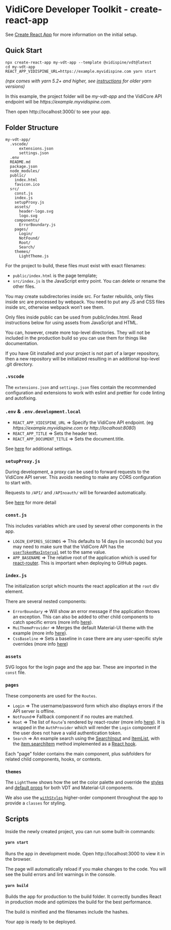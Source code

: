 # VidiCore Developer Toolkit - create-react-app

See [Create React App](https://create-react-app.dev/docs/getting-started) for more information on the initial setup.

## Quick Start

```
npx create-react-app my-vdt-app --template @vidispine/vdt@latest
cd my-vdt-app
REACT_APP_VIDISPINE_URL=https://example.myvidispine.com yarn start
```

_(npx comes with yarn 5.2+ and higher, see [instructions](https://gist.github.com/gaearon/4064d3c23a77c74a3614c498a8bb1c5f) for older yarn versions)_

In this example, the project folder will be _my-vdt-app_
and the VidiCore API endpoint will be _https://<span>example</span>.myvidispine.com_.

Then open http://localhost:3000/ to see your app.

## Folder Structure

```
my-vdt-app/
  .vscode/
      extensions.json
      settings.json
  .env
  README.md
  package.json
  node_modules/
  public/
    index.html
    favicon.ico
  src/
    const.js
    index.js
    setupProxy.js
    assets/
      header-logo.svg
      logo.svg
    components/
      ErrorBoundary.js
    pages/
      Login/
      NotFound/
      Root/
      Search/
    themes/
      LightTheme.js
```

For the project to build, these files must exist with exact filenames:

- `public/index.html` is the page template;
- `src/index.js` is the JavaScript entry point.
  You can delete or rename the other files.

You may create subdirectories inside src. For faster rebuilds, only files inside src are processed by webpack. You need to put any JS and CSS files inside src, otherwise webpack won’t see them.

Only files inside public can be used from public/index.html. Read instructions below for using assets from JavaScript and HTML.

You can, however, create more top-level directories. They will not be included in the production build so you can use them for things like documentation.

If you have Git installed and your project is not part of a larger repository, then a new repository will be initialized resulting in an additional top-level .git directory.

### `.vscode`

The `extensions.json` and `settings.json` files contain the recommended configuration and extensions to work with eslint and prettier for code linting and autofixing.

### `.env` & `.env.development.local`

- `REACT_APP_VIDISPINE_URL` => Specify the VidiCore API endpoint. (eg _https://<span>example</span>.myvidispine.com_ or _http://<span>localhost</span>:8080_)
- `REACT_APP_TITLE` => Sets the header text.
- `REACT_APP_DOCUMENT_TITLE` => Sets the document.title.

See [here](https://create-react-app.dev/docs/advanced-configuration) for additional settings.

### `setupProxy.js`

During development, a proxy can be used to forward requests to the VidiCore API server.
This avoids needing to make any CORS configuration to start with.

Requests to `/API/` and `/APInoauth/` will be forwarded automatically.

See [here](https://create-react-app.dev/docs/proxying-api-requests-in-development#configuring-the-proxy-manually) for more detail

### `const.js`

This includes variables which are used by several other components in the app.

- `LOGIN_EXPIRES_SECONDS` => This defaults to 14 days (in seconds) but you may need to make sure that the VidiCore API has the [`userTokenMaxInterval`](https://apidoc.vidispine.com/latest/system/property.html#vsvar-userTokenMaxInterval) set to the same value.
- `APP_BASENAME` => The relative root of the application which is used for [react-router](https://reactrouter.com/web/api/BrowserRouter/basename-string). This is important when deploying to GitHub pages.

### `index.js`

The initialization script which mounts the react application at the `root` div element.

There are several nested components:

- `ErrorBoundary` => Will show an error message if the application throws an exception. This can also be added to other child components to catch specific errors (more info [here](https://reactjs.org/docs/error-boundaries.html)).
- `MuiThemeProvider` => Merges the default Material-UI theme with the example (more info [here](https://material-ui.com/styles/api/#themeprovider)).
- `CssBaseline` => Sets a baseline in case there are any user-specific style overrides (more info [here](https://material-ui.com/components/css-baseline/))

### `assets`

SVG logos for the login page and the app bar. These are imported in the `const` file.

### `pages`

These components are used for the `Routes`.

- `Login` => The username/password form which also displays errors if the API server is offline.
- `NotFound`=> Fallback component if no routes are matched.
- `Root` => The list of `Route`'s rendered by react-router (more info [here](https://reactrouter.com/web/api/Route)). It is wrapped in the `AuthProvider` which will render the `Login` component if the user does not have a valid authentication token.
- `Search` => An example search using the [SearchInput](https://vidispine.github.io/vdt/dev/?path=/docs/vdt-materialui-searchinput--search-input) and [ItemList](https://vidispine.github.io/vdt/dev/?path=/docs/vdt-materialui-itemlist--item-list), with the [item.searchItem](https://vidispine.github.io/vdt-api/#itemsearchitem) method implemented as a [React hook](https://reactjs.org/docs/hooks-overview.html).

Each "page" folder contains the main component, plus subfolders for related child components, hooks, or contexts.

### `themes`

The `LightTheme` shows how the set the color palette and override the [styles](https://material-ui.com/customization/components/#global-theme-override) and [default props](https://material-ui.com/customization/globals/#default-props) for both VDT and Material-UI components.

We also use the [`withStyles`](https://material-ui.com/styles/basics/#higher-order-component-api) higher-order component throughout the app to provide a `classes` for styling.

## Scripts

Inside the newly created project, you can run some built-in commands:

#### `yarn start`

Runs the app in development mode. Open http://localhost:3000 to view it in the browser.

The page will automatically reload if you make changes to the code. You will see the build errors and lint warnings in the console.

#### `yarn build`

Builds the app for production to the build folder. It correctly bundles React in production mode and optimizes the build for the best performance.

The build is minified and the filenames include the hashes.

Your app is ready to be deployed.
